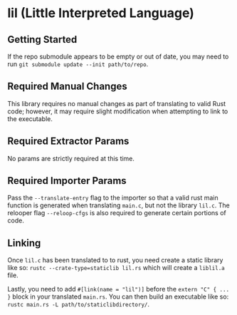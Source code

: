 # lil (Little Interpreted Language)

## Getting Started

If the repo submodule appears to be empty or out of date, you may need to run `git submodule update --init path/to/repo`.

## Required Manual Changes

This library requires no manual changes as part of translating to valid Rust code; however, it may require slight modification when attempting to link to the executable.

## Required Extractor Params

No params are strictly required at this time.

## Required Importer Params

Pass the `--translate-entry` flag to the importer so that a valid rust main function is generated when translating `main.c`, but not the library `lil.c`. The relooper flag `--reloop-cfgs` is also required to generate certain portions of code.

## Linking

Once `lil.c` has been translated to to rust, you need create a static library like so: `rustc --crate-type=staticlib lil.rs` which will create a `liblil.a` file.

Lastly, you need to add `#[link(name = "lil")]` before the `extern "C" { ... }` block in your translated `main.rs`. You can then build an executable like so: `rustc main.rs -L path/to/staticlibdirectory/`.
